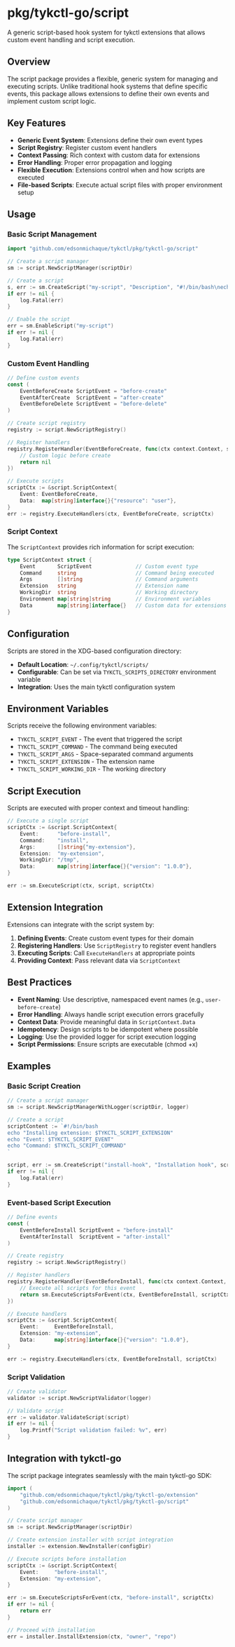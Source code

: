 # pkg/tykctl-go/script

A generic script-based hook system for tykctl extensions that allows custom event handling and script execution.

## Overview

The script package provides a flexible, generic system for managing and executing scripts. Unlike traditional hook systems that define specific events, this package allows extensions to define their own events and implement custom script logic.

## Key Features

- **Generic Event System**: Extensions define their own event types
- **Script Registry**: Register custom event handlers
- **Context Passing**: Rich context with custom data for extensions
- **Error Handling**: Proper error propagation and logging
- **Flexible Execution**: Extensions control when and how scripts are executed
- **File-based Scripts**: Execute actual script files with proper environment setup

## Usage

### Basic Script Management

```go
import "github.com/edsonmichaque/tykctl/pkg/tykctl-go/script"

// Create a script manager
sm := script.NewScriptManager(scriptDir)

// Create a script
s, err := sm.CreateScript("my-script", "Description", "#!/bin/bash\necho 'Hello World'")
if err != nil {
    log.Fatal(err)
}

// Enable the script
err = sm.EnableScript("my-script")
if err != nil {
    log.Fatal(err)
}
```

### Custom Event Handling

```go
// Define custom events
const (
    EventBeforeCreate ScriptEvent = "before-create"
    EventAfterCreate  ScriptEvent = "after-create"
    EventBeforeDelete ScriptEvent = "before-delete"
)

// Create script registry
registry := script.NewScriptRegistry()

// Register handlers
registry.RegisterHandler(EventBeforeCreate, func(ctx context.Context, scriptCtx *script.ScriptContext) error {
    // Custom logic before create
    return nil
})

// Execute scripts
scriptCtx := &script.ScriptContext{
    Event: EventBeforeCreate,
    Data:  map[string]interface{}{"resource": "user"},
}
err := registry.ExecuteHandlers(ctx, EventBeforeCreate, scriptCtx)
```

### Script Context

The `ScriptContext` provides rich information for script execution:

```go
type ScriptContext struct {
    Event       ScriptEvent              // Custom event type
    Command     string                   // Command being executed
    Args        []string                 // Command arguments
    Extension   string                   // Extension name
    WorkingDir  string                   // Working directory
    Environment map[string]string        // Environment variables
    Data        map[string]interface{}   // Custom data for extensions
}
```

## Configuration

Scripts are stored in the XDG-based configuration directory:

- **Default Location**: `~/.config/tykctl/scripts/`
- **Configurable**: Can be set via `TYKCTL_SCRIPTS_DIRECTORY` environment variable
- **Integration**: Uses the main tykctl configuration system

## Environment Variables

Scripts receive the following environment variables:

- `TYKCTL_SCRIPT_EVENT` - The event that triggered the script
- `TYKCTL_SCRIPT_COMMAND` - The command being executed
- `TYKCTL_SCRIPT_ARGS` - Space-separated command arguments
- `TYKCTL_SCRIPT_EXTENSION` - The extension name
- `TYKCTL_SCRIPT_WORKING_DIR` - The working directory

## Script Execution

Scripts are executed with proper context and timeout handling:

```go
// Execute a single script
scriptCtx := &script.ScriptContext{
    Event:      "before-install",
    Command:    "install",
    Args:       []string{"my-extension"},
    Extension:  "my-extension",
    WorkingDir: "/tmp",
    Data:       map[string]interface{}{"version": "1.0.0"},
}

err := sm.ExecuteScript(ctx, script, scriptCtx)
```

## Extension Integration

Extensions can integrate with the script system by:

1. **Defining Events**: Create custom event types for their domain
2. **Registering Handlers**: Use `ScriptRegistry` to register event handlers
3. **Executing Scripts**: Call `ExecuteHandlers` at appropriate points
4. **Providing Context**: Pass relevant data via `ScriptContext`

## Best Practices

- **Event Naming**: Use descriptive, namespaced event names (e.g., `user-before-create`)
- **Error Handling**: Always handle script execution errors gracefully
- **Context Data**: Provide meaningful data in `ScriptContext.Data`
- **Idempotency**: Design scripts to be idempotent where possible
- **Logging**: Use the provided logger for script execution logging
- **Script Permissions**: Ensure scripts are executable (chmod +x)

## Examples

### Basic Script Creation

```go
// Create a script manager
sm := script.NewScriptManagerWithLogger(scriptDir, logger)

// Create a script
scriptContent := `#!/bin/bash
echo "Installing extension: $TYKCTL_SCRIPT_EXTENSION"
echo "Event: $TYKCTL_SCRIPT_EVENT"
echo "Command: $TYKCTL_SCRIPT_COMMAND"
`

script, err := sm.CreateScript("install-hook", "Installation hook", scriptContent)
if err != nil {
    log.Fatal(err)
}
```

### Event-based Script Execution

```go
// Define events
const (
    EventBeforeInstall ScriptEvent = "before-install"
    EventAfterInstall  ScriptEvent = "after-install"
)

// Create registry
registry := script.NewScriptRegistry()

// Register handlers
registry.RegisterHandler(EventBeforeInstall, func(ctx context.Context, scriptCtx *script.ScriptContext) error {
    // Execute all scripts for this event
    return sm.ExecuteScriptsForEvent(ctx, EventBeforeInstall, scriptCtx)
})

// Execute handlers
scriptCtx := &script.ScriptContext{
    Event:     EventBeforeInstall,
    Extension: "my-extension",
    Data:      map[string]interface{}{"version": "1.0.0"},
}

err := registry.ExecuteHandlers(ctx, EventBeforeInstall, scriptCtx)
```

### Script Validation

```go
// Create validator
validator := script.NewScriptValidator(logger)

// Validate script
err := validator.ValidateScript(script)
if err != nil {
    log.Printf("Script validation failed: %v", err)
}
```


## Integration with tykctl-go

The script package integrates seamlessly with the main tykctl-go SDK:

```go
import (
    "github.com/edsonmichaque/tykctl/pkg/tykctl-go/extension"
    "github.com/edsonmichaque/tykctl/pkg/tykctl-go/script"
)

// Create script manager
sm := script.NewScriptManager(scriptDir)

// Create extension installer with script integration
installer := extension.NewInstaller(configDir)

// Execute scripts before installation
scriptCtx := &script.ScriptContext{
    Event:     "before-install",
    Extension: "my-extension",
}

err := sm.ExecuteScriptsForEvent(ctx, "before-install", scriptCtx)
if err != nil {
    return err
}

// Proceed with installation
err = installer.InstallExtension(ctx, "owner", "repo")
```
